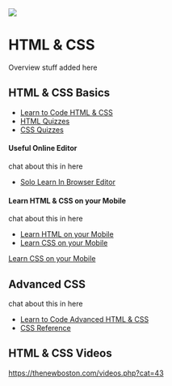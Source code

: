 <img src="https://github.com/Code-Institute-Org/Full-Stack-Web-Developer-Stream-0/blob/master/html5-css3.png">

# HTML & CSS

Overview stuff added here


## HTML & CSS Basics
- [Learn to Code HTML & CSS](http://learn.shayhowe.com/html-css/)
- [HTML Quizzes](http://www.sololearn.com/Course/HTML/)
- [CSS Quizzes](http://www.sololearn.com/Course/HTML/)




#### Useful Online Editor

chat about this in here

- [Solo Learn In Browser Editor](http://code.sololearn.com/#html)

#### Learn HTML & CSS on your Mobile
 chat about this in here
 
 - [Learn HTML on your Mobile]( https://play.google.com/store/apps/details?id=com.sololearn.htmltrial&hl=en)
 - [Learn CSS on your Mobile](https://play.google.com/store/apps/details?id=com.sololearn.csstrial&hl=en)
 
 <a href="example.com" target="_blank">Learn CSS on your Mobile</a>


## Advanced CSS

chat about this in here

- [Learn to Code Advanced HTML & CSS](http://learn.shayhowe.com/advanced-html-css/)
- [CSS Reference](http://tympanus.net/codrops/css_reference/)


## HTML & CSS Videos
https://thenewboston.com/videos.php?cat=43